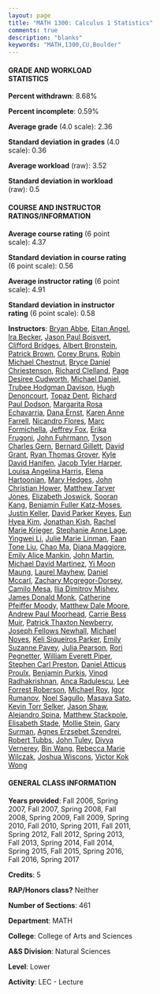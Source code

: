 ```yaml
---
layout: page
title: "MATH 1300: Calculus 1 Statistics"
comments: true
description: "blanks"
keywords: "MATH,1300,CU,Boulder"
---
```

<head>
<script src="https://ajax.googleapis.com/ajax/libs/jquery/2.1.3/jquery.min.js"></script>
<script src="https://dl.dropboxusercontent.com/s/pc42nxpaw1ea4o9/highcharts.js?dl=0"></script>
<!-- <script src="../assets/js/highcharts.js"></script> -->
<style type="text/css">@font-face {
	font-family: "Bebas Neue";
	src: url(https://www.filehosting.org/file/details/544349/BebasNeue Regular.otf) format("opentype");
	}
	h1.Bebas { 
		font-family: "Bebas Neue", Verdana, Tahoma;
	}
</style>
</head>
<body>
	<div id="container" style="float: right; width: 45%; height: 88%; margin-left: 2.5%; margin-right: 2.5%;"></div>
	<script language="JavaScript">
		$(document).ready(function() {
		var chart = {type: 'column'};
		var title = {text: 'Grade Distribution'};
		var xAxis = {categories: ['A','B','C','D','F'],crosshair: true};
		var yAxis = {min: 0,title: {text: 'Percentage'}};
		var tooltip = {headerFormat: '<center><b><span style="font-size:20px">{point.key}</span></b></center>',
		               pointFormat: '<td style="padding:0"><b>{point.y:.1f}%</b></td>',
		               footerFormat: '</table>',shared: true,useHTML: true};
		var plotOptions = {column: {pointPadding: 0.0,borderWidth: 0}};  
		var credits = {enabled: false};var series= [{name: 'Percent',data: [21.13,30.25,26.1,11.03,11.49,]}];
		var json = {};
		json.chart = chart;
		json.title = title;
		json.tooltip = tooltip;
		json.xAxis = xAxis;
		json.yAxis = yAxis;  
		json.series = series;
		json.plotOptions = plotOptions;  
		json.credits = credits;
		$('#container').highcharts(json);
	});
	</script>
</body>
			   
#### GRADE AND WORKLOAD STATISTICS

**Percent withdrawn**: 8.68%

**Percent incomplete**: 0.59%

**Average grade** (4.0 scale): 2.36

**Standard deviation in grades** (4.0 scale): 0.36

**Average workload** (raw): 3.52

**Standard deviation in workload** (raw): 0.5

#### COURSE AND INSTRUCTOR RATINGS/INFORMATION

**Average course rating** (6 point scale): 4.37

**Standard deviation in course rating** (6 point scale): 0.56

**Average instructor rating** (6 point scale): 4.91

**Standard deviation in instructor rating** (6 point scale): 0.58

**Instructors**: <a href='../../instructors/Bryan_Abbe'>Bryan Abbe</a>, <a href='../../instructors/Eitan_Angel'>Eitan Angel</a>, <a href='../../instructors/Ira_Becker'>Ira Becker</a>, <a href='../../instructors/Jason_Paul_Boisvert'>Jason Paul Boisvert</a>, <a href='../../instructors/Clifford_Bridges'>Clifford Bridges</a>, <a href='../../instructors/Albert_Bronstein'>Albert Bronstein</a>, <a href='../../instructors/Patrick_Brown'>Patrick Brown</a>, <a href='../../instructors/Corey_Bruns'>Corey Bruns</a>, <a href='../../instructors/Robin_Michael_Chestnut'>Robin Michael Chestnut</a>, <a href='../../instructors/Bryce_Daniel_Chriestenson'>Bryce Daniel Chriestenson</a>, <a href='../../instructors/Richard_Clelland'>Richard Clelland</a>, <a href='../../instructors/Page_Desiree_Cudworth'>Page Desiree Cudworth</a>, <a href='../../instructors/Michael_Daniel'>Michael Daniel</a>, <a href='../../instructors/Trubee_Hodgman_Davison'>Trubee Hodgman Davison</a>, <a href='../../instructors/Hugh_Denoncourt'>Hugh Denoncourt</a>, <a href='../../instructors/Topaz_Dent'>Topaz Dent</a>, <a href='../../instructors/Richard_Paul_Dodson'>Richard Paul Dodson</a>, <a href='../../instructors/Margarita_Rosa_Echavarria'>Margarita Rosa Echavarria</a>, <a href='../../instructors/Dana_Ernst'>Dana Ernst</a>, <a href='../../instructors/Karen_Anne_Farrell'>Karen Anne Farrell</a>, <a href='../../instructors/Nicandro_Flores'>Nicandro Flores</a>, <a href='../../instructors/Marc_Formichella'>Marc Formichella</a>, <a href='../../instructors/Jeffrey_Fox'>Jeffrey Fox</a>, <a href='../../instructors/Erika_Frugoni'>Erika Frugoni</a>, <a href='../../instructors/John_Fuhrmann'>John Fuhrmann</a>, <a href='../../instructors/Tyson_Charles_Gern'>Tyson Charles Gern</a>, <a href='../../instructors/Bernard_Gillett'>Bernard Gillett</a>, <a href='../../instructors/David_Grant'>David Grant</a>, <a href='../../instructors/Ryan_Thomas_Grover'>Ryan Thomas Grover</a>, <a href='../../instructors/Kyle_David_Hanifen'>Kyle David Hanifen</a>, <a href='../../instructors/Jacob_Tyler_Harper'>Jacob Tyler Harper</a>, <a href='../../instructors/Louisa_Angelina_Harris'>Louisa Angelina Harris</a>, <a href='../../instructors/Elena_Hartoonian'>Elena Hartoonian</a>, <a href='../../instructors/Mary_Hedges'>Mary Hedges</a>, <a href='../../instructors/John_Christian_Hower'>John Christian Hower</a>, <a href='../../instructors/Matthew_Tarver_Jones'>Matthew Tarver Jones</a>, <a href='../../instructors/Elizabeth_Joswick'>Elizabeth Joswick</a>, <a href='../../instructors/Sooran_Kang'>Sooran Kang</a>, <a href='../../instructors/Benjamin_Fuller_Katz-Moses'>Benjamin Fuller Katz-Moses</a>, <a href='../../instructors/Justin_Keller'>Justin Keller</a>, <a href='../../instructors/David_Parker_Keyes'>David Parker Keyes</a>, <a href='../../instructors/Eun_Hyea_Kim'>Eun Hyea Kim</a>, <a href='../../instructors/Jonathan_Kish'>Jonathan Kish</a>, <a href='../../instructors/Rachel_Marie_Krieger'>Rachel Marie Krieger</a>, <a href='../../instructors/Stephanie_Anne_Lage'>Stephanie Anne Lage</a>, <a href='../../instructors/Yingwei_Li'>Yingwei Li</a>, <a href='../../instructors/Julie_Marie_Linman'>Julie Marie Linman</a>, <a href='../../instructors/Faan_Tone_Liu'>Faan Tone Liu</a>, <a href='../../instructors/Chao_Ma'>Chao Ma</a>, <a href='../../instructors/Diana_Maggiore'>Diana Maggiore</a>, <a href='../../instructors/Emily_Alice_Mankin'>Emily Alice Mankin</a>, <a href='../../instructors/John_Martin'>John Martin</a>, <a href='../../instructors/Michael_David_Martinez'>Michael David Martinez</a>, <a href='../../instructors/Yi_Moon_Maung'>Yi Moon Maung</a>, <a href='../../instructors/Laurel_Mayhew'>Laurel Mayhew</a>, <a href='../../instructors/Daniel_Mccarl'>Daniel Mccarl</a>, <a href='../../instructors/Zachary_Mcgregor-Dorsey'>Zachary Mcgregor-Dorsey</a>, <a href='../../instructors/Camilo_Mesa'>Camilo Mesa</a>, <a href='../../instructors/Ilia_Dimitrov_Mishev'>Ilia Dimitrov Mishev</a>, <a href='../../instructors/James_Donald_Monk'>James Donald Monk</a>, <a href='../../instructors/Catherine_Pfeiffer_Moody'>Catherine Pfeiffer Moody</a>, <a href='../../instructors/Matthew_Dale_Moore'>Matthew Dale Moore</a>, <a href='../../instructors/Andrew_Paul_Moorhead'>Andrew Paul Moorhead</a>, <a href='../../instructors/Carrie_Bess_Muir'>Carrie Bess Muir</a>, <a href='../../instructors/Patrick_Thaxton_Newberry'>Patrick Thaxton Newberry</a>, <a href='../../instructors/Joseph_Fellows_Newhall'>Joseph Fellows Newhall</a>, <a href='../../instructors/Michael_Noyes'>Michael Noyes</a>, <a href='../../instructors/Keli_Siqueiros_Parker'>Keli Siqueiros Parker</a>, <a href='../../instructors/Emily_Suzanne_Pavey'>Emily Suzanne Pavey</a>, <a href='../../instructors/Julia_Pearson'>Julia Pearson</a>, <a href='../../instructors/Rori_Pegnetter'>Rori Pegnetter</a>, <a href='../../instructors/William_Everett_Piper'>William Everett Piper</a>, <a href='../../instructors/Stephen_Carl_Preston'>Stephen Carl Preston</a>, <a href='../../instructors/Daniel_Atticus_Proulx'>Daniel Atticus Proulx</a>, <a href='../../instructors/Benjamin_Purkis'>Benjamin Purkis</a>, <a href='../../instructors/Vinod_Radhakrishnan'>Vinod Radhakrishnan</a>, <a href='../../instructors/Anca_Radulescu'>Anca Radulescu</a>, <a href='../../instructors/Lee_Forrest_Roberson'>Lee Forrest Roberson</a>, <a href='../../instructors/Michael_Roy'>Michael Roy</a>, <a href='../../instructors/Igor_Rumanov'>Igor Rumanov</a>, <a href='../../instructors/Noel_Sagullo'>Noel Sagullo</a>, <a href='../../instructors/Masaya_Sato'>Masaya Sato</a>, <a href='../../instructors/Kevin_Torr_Selker'>Kevin Torr Selker</a>, <a href='../../instructors/Jason_Shaw'>Jason Shaw</a>, <a href='../../instructors/Alejandro_Spina'>Alejandro Spina</a>, <a href='../../instructors/Matthew_Stackpole'>Matthew Stackpole</a>, <a href='../../instructors/Elisabeth_Stade'>Elisabeth Stade</a>, <a href='../../instructors/Mollie_Stein'>Mollie Stein</a>, <a href='../../instructors/Gary_Surman'>Gary Surman</a>, <a href='../../instructors/Agnes_Erzsebet_Szendrei'>Agnes Erzsebet Szendrei</a>, <a href='../../instructors/Robert_Tubbs'>Robert Tubbs</a>, <a href='../../instructors/John_Tuley'>John Tuley</a>, <a href='../../instructors/Divya_Vernerey'>Divya Vernerey</a>, <a href='../../instructors/Bin_Wang'>Bin Wang</a>, <a href='../../instructors/Rebecca_Marie_Wilczak'>Rebecca Marie Wilczak</a>, <a href='../../instructors/Joshua_Wiscons'>Joshua Wiscons</a>, <a href='../../instructors/Victor_Kok_Wong'>Victor Kok Wong</a>

#### GENERAL CLASS INFORMATION

**Years provided**: Fall 2006, Spring 2007, Fall 2007, Spring 2008, Fall 2008, Spring 2009, Fall 2009, Spring 2010, Fall 2010, Spring 2011, Fall 2011, Spring 2012, Fall 2012, Spring 2013, Fall 2013, Spring 2014, Fall 2014, Spring 2015, Fall 2015, Spring 2016, Fall 2016, Spring 2017

**Credits**: 5

**RAP/Honors class?** Neither

**Number of Sections**: 461

**Department**: MATH

**College**: College of Arts and Sciences

**A&S Division**: Natural Sciences

**Level**: Lower

**Activity**: LEC - Lecture
